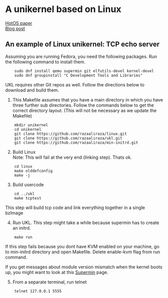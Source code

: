# A unikernel based on Linux

[HotOS paper](https://razaaliraza.github.io/papers/UKL.pdf)   
[Blog post](https://next.redhat.com/2018/11/14/ukl-a-unikernel-based-on-linux/)

## An example of Linux unikernel: TCP echo server  ##

Assuming you are running Fedora, you need the following packages. Run the following command to install them.
```
    sudo dnf install qemu supermin git elfutils-devel kernel-devel
    sudo dnf groupinstall "C Development Tools and Libraries"
```

UKL requires other Git repos as well. Follow the directions below to download and build them.

1. This Makefile assumes that you have a main directory in which you have three further sub directories. Follow the commands below to get the correct directory layout. (This will not be necessary as we update the Makefile)  
```
    mkdir unikernel
    cd unikernel
    git clone https://github.com/razaaliraza/linux.git
    git clone https://github.com/razaaliraza/ukl.git
    git clone https://github.com/razaaliraza/min-initrd.git
```
2. Build Linux  
Note: This will fail at the very end (linking step). Thats ok.
```
    cd linux
    make olddefconfig
    make -j
```
3. Build usercode
```
    cd ../ukl
    make tcptest
```
This step will build tcp code and link everything together in a single bzImage

4. Run UKL. This step might take a while because supermin has to create an initrd. 
```
    make run
```
 If this step fails because you dont have KVM enabled on your machine, go to min-initrd directory and open Makefile. Delete enable-kvm flag from run command.  
   
 If you get messages about module version mismatch when the kernel boots up, you might want to look at this [Supermin](http://libguestfs.org/supermin.1.html#USING-A-CUSTOM-KERNEL-AND-KERNEL-MODULES) page.

5. From a separate terminal, run telnet
```
    telnet 127.0.0.1 5555
```

